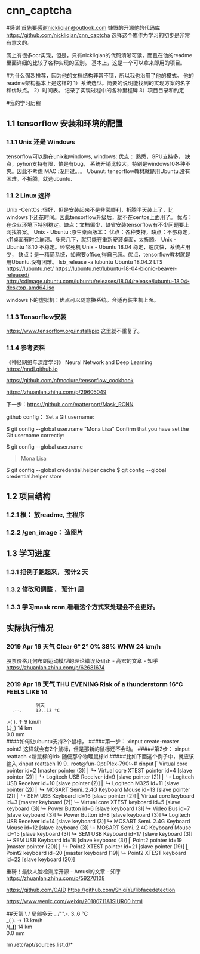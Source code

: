 # cnn_captcha
#感谢
首先要感谢nickliqian@outlook.com 慷慨的开源他的代码库 https://github.com/nickliqian/cnn_captcha 
选择这个库作为学习的初步是非常有意义的。

网上有很多ocr实现，但是，只有nickliqian的代码清晰可读，而且在他的readme里面详细的比较了各种实现的区别。
基本上，这是一个可以拿来即用的项目。

#为什么强烈推荐，因为他的文档结构非常不错，所以我也沿用了他的模式。
他的readme架构基本上是这样的
1）系统选型。简要的说明能找到的实现方案的名字和优缺点。
2）时间表。 记录了实现过程中的各种里程碑
3）项目目录和约定

#我的学习历程
 
## 1.1 tensorflow 安装和环境的配置
### 1.1.1 Unix 还是 Windows
tensorflow可以跑在unix和windows, 
windows:  优点： 熟悉，GPU支持多， 缺点，pyhon支持有限，怕是有bug， 系统开销比较大。特别是windows10各种不爽。因此不考虑
MAC  :没用过。。。
Ubunut: tensorflow教材就是用Ubuntu.没有困难。不折腾，就选ubuntu.

### 1.1.2 Linux 选择
Unix -CentOs :很好，但是安装起来不是非常顺利，折腾半天装上了，比windows下还花时间。因此tensorflow升级后，就不在centos上面用了。
优点：在企业环境下特别稳定。缺点：文档偏少，缺省安装tensorflow有不少问题要上网找答案。
Unix - Ubuntu :原生桌面版本： 优点：各种支持，缺点：不够稳定，x11桌面有时会崩溃。多来几下，就只能在重新安装桌面，太折腾。
Unix - Ubuntu 18.10  不稳定。经常死机
Unix - Ubuntu 18.04  稳定，速度快，系统占用少， 缺点：是一精简系统，如需要office,得自己装。优点，tensorflow教材就是用Ubuntu.没有困难。
lsb_release -a lubuntu 
Ubuntu 18.04.2 LTS
https://lubuntu.net/ 
https://lubuntu.net/lubuntu-18-04-bionic-beaver-released/
http://cdimage.ubuntu.com/lubuntu/releases/18.04/release/lubuntu-18.04-desktop-amd64.iso 

windows下的虚拟机：优点可以随意换系统。合适再装主机上面。

### 1.1.3 Tensorflow安装
https://www.tensorflow.org/install/pip 
这里就不重复了。

### 1.1.4 参考资料

《神经网络与深度学习》 Neural Network and Deep Learning https://nndl.github.io

https://github.com/nfmcclure/tensorflow_cookbook

https://zhuanlan.zhihu.com/p/29605049

下一步：https://github.com/matterport/Mask_RCNN


github config：
Set a Git username:

$ git config --global user.name "Mona Lisa"
Confirm that you have set the Git username correctly:

$ git config --global user.name
> Mona Lisa

$ git config --global credential.helper cache
$ git config --global credential.helper store

## 1.2 项目结构
### 1.2.1 根： 放readme, 主程序
### 1.2.2 /gen_image： 造图片


## 1.3 学习进度
### 1.3.1 把例子跑起来， 预计2 天
### 1.3.2 修改和调整 ， 预计1 周
### 1.3.3 学习mask rcnn,看看这个方式来处理会不会更好。


## 实际执行情况

### 2019 Apr 16 天气 Clear	6°	2°	0%   38%	WNW 24 km/h


股票价格几何布朗运动模型的理论错误及纠正 - 高宏的文章 - 知乎
https://zhuanlan.zhihu.com/p/62681674


### 2019 Apr 18 天气 THU EVENING Risk of a thunderstorm 16°C FEELS LIKE	14 
               阴天
      .--.     12..13 °C      
   .-(    ).   ↑ 9 km/h       
  (___.__)__)  14 km          
               0.0 mm         
####如何让ubuntu支持2个鼠标，
#####第一步：  xinput create-master point2
这样就会有2个鼠标，但是那新的鼠标还不会动。
#####第2步：   xinput reattach  <新鼠标的id>  随便那个物理鼠标id
#####比如下面这个例子中，就应该输入 xinput reattach 19 9..
root@fun-OptiPlex-790:~# xinput
⎡ Virtual core pointer                    	id=2	[master pointer  (3)]
⎜   ↳ Virtual core XTEST pointer              	id=4	[slave  pointer  (2)]
⎜   ↳ Logitech USB Receiver                   	id=9	[slave  pointer  (2)]
⎜   ↳ Logitech USB Receiver                   	id=10	[slave  pointer  (2)]
⎜   ↳ Logitech M325                           	id=11	[slave  pointer  (2)]
⎜   ↳ MOSART Semi. 2.4G Keyboard Mouse        	id=13	[slave  pointer  (2)]
⎜   ↳ SEM USB Keyboard                        	id=16	[slave  pointer  (2)]
⎣ Virtual core keyboard                   	id=3	[master keyboard (2)]
    ↳ Virtual core XTEST keyboard             	id=5	[slave  keyboard (3)]
    ↳ Power Button                            	id=6	[slave  keyboard (3)]
    ↳ Video Bus                               	id=7	[slave  keyboard (3)]
    ↳ Power Button                            	id=8	[slave  keyboard (3)]
    ↳ Logitech USB Receiver                   	id=14	[slave  keyboard (3)]
    ↳ MOSART Semi. 2.4G Keyboard Mouse        	id=12	[slave  keyboard (3)]
    ↳ MOSART Semi. 2.4G Keyboard Mouse        	id=15	[slave  keyboard (3)]
    ↳ SEM USB Keyboard                        	id=17	[slave  keyboard (3)]
    ↳ SEM USB Keyboard                        	id=18	[slave  keyboard (3)]
⎡ Point2 pointer                          	id=19	[master pointer  (20)]
⎜   ↳ Point2 XTEST pointer                    	id=21	[slave  pointer  (19)]
⎣ Point2 keyboard                         	id=20	[master keyboard (19)]
    ↳ Point2 XTEST keyboard                   	id=22	[slave  keyboard (20)]


重磅！最快人脸检测库开源 - Amusi的文章 - 知乎
https://zhuanlan.zhihu.com/p/59270108

https://github.com/OAID
https://github.com/ShiqiYu/libfacedetection


https://www.wenlc.com/weixin/20180711A1SIUR00.html

##天氣
    \  /       局部多云
  _ /"".-.     3..6 °C        
    \_(   ).   → 13 km/h      
    /(___(__)  14 km          
               0.0 mm         


rm  /etc/apt/sources.list.d/*


